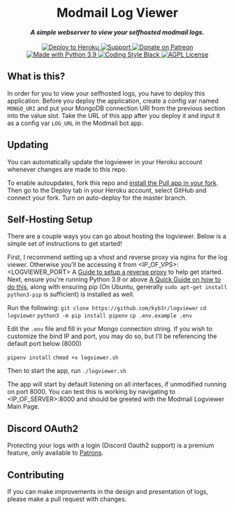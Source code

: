 <div align="center">
    <h1>Modmail Log Viewer</h1>
    <strong><i>A simple webserver to view your selfhosted modmail logs.</i></strong>
    <br />
    <br />
    <a href="https://heroku.com/deploy?template=https://github.com/kyb3r/logviewer">
      <img src="https://img.shields.io/badge/deploy_to-heroku-997FBC.svg?style=for-the-badge" alt="Deploy to Heroku"/>
    </a>
    <a href="https://discord.gg/etJNHCQ">
      <img src="https://img.shields.io/discord/515071617815019520.svg?label=Discord&logo=Discord&colorB=7289da&style=for-the-badge" alt="Support">
    </a>
    <a href="https://patreon.com/kyber">
      <img src="https://img.shields.io/badge/patreon-donate-orange.svg?style=for-the-badge&logo=Patreon" alt="Donate on Patreon">
    </a>
    <a href="https://www.python.org/downloads/">
      <img src="https://img.shields.io/badge/Made%20With-Python%203.9-blue.svg?style=for-the-badge&logo=Python" alt="Made with Python 3.9">
    </a>
    <a href="https://github.com/psf/black">
      <img src="https://img.shields.io/badge/Code%20Style-Black-black?style=for-the-badge" alt="Coding Style Black">
    </a>
    <a href="https://github.com/kyb3r/logviewer/blob/master/LICENSE">
      <img src="https://img.shields.io/badge/license-agpl-e74c3c.svg?style=for-the-badge" alt="AGPL License">
    </a>
</div>

## What is this?

In order for you to view your selfhosted logs, you have to deploy this application. Before you deploy the application, create a config var named `MONGO_URI` and put your MongoDB connection URI from the previous section into the value slot. Take the URL of this app after you deploy it and input it as a config var `LOG_URL` in the Modmail bot app.

## Updating

You can automatically update the logviewer in your Heroku account whenever changes are made to this repo.

To enable autoupdates, fork this repo and [install the Pull app in your fork](https://github.com/apps/pull). Then go to the Deploy tab in your Heroku account, select GitHub and connect your fork. Turn on auto-deploy for the master branch.

## Self-Hosting Setup

There are a couple ways you can go about hosting the logviewer. Below is a simple set of instructions to get started!

First, I recommend setting up a vhost and reverse proxy via nginx for the log viewer. Otherwise you'll be accessing it from <IP_OF_VPS>:<LOGVIEWER_PORT>
A [Guide to setup a reverse proxy](https://www.hostinger.com/tutorials/how-to-set-up-nginx-reverse-proxy/) to help get started.
Next, ensure you're running Python 3.9 or above [A Quick Guide on how to do this](https://linuxize.com/post/how-to-install-python-3-9-on-ubuntu-20-04/), along with ensuring pip (On Ubuntu, generally `sudo apt-get install python3-pip` is sufficient) is installed as well.

Run the following:
`git clone https://github.com/kyb3r/logviewer`
`cd logviewer`
`python3 -m pip install pipenv`
`cp .env.example .env`

Edit the `.env` file and fill in your Mongo connection string. If you wish to customize the bind IP and port, you may do so, but I'll be referencing the default port below (8000)

`pipenv install`
`chmod +x logviewer.sh`

Then to start the app, run `./logviewer.sh`

The app will start by default listening on all interfaces, if unmodified running on port 8000. You can test this is working by navigating to <IP_OF_SERVER>:8000 and should be greeted with the Modmail Logviewer Main Page.

## Discord OAuth2 

Protecting your logs with a login (Discord Oauth2 support) is a premium feature, only available to [Patrons](https://patreon.com/kyber).

## Contributing

If you can make improvements in the design and presentation of logs, please make a pull request with changes.
